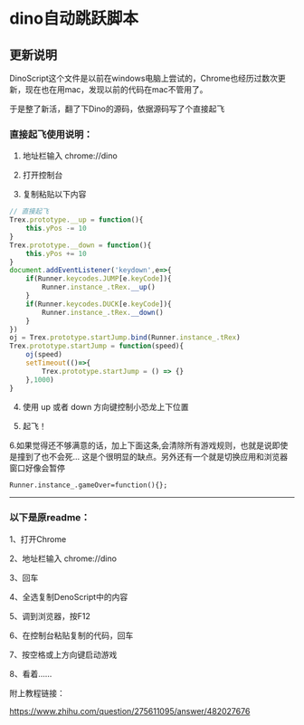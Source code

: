 # dino自动跳跃脚本

## 更新说明

DinoScript这个文件是以前在windows电脑上尝试的，Chrome也经历过数次更新，现在也在用mac，发现以前的代码在mac不管用了。

于是整了新活，翻了下Dino的源码，依据源码写了个直接起飞

### 直接起飞使用说明：

1. 地址栏输入 chrome://dino

2. 打开控制台

3. 复制粘贴以下内容

```js
// 直接起飞
Trex.prototype.__up = function(){
    this.yPos -= 10
}
Trex.prototype.__down = function(){
    this.yPos += 10
}
document.addEventListener('keydown',e=>{
    if(Runner.keycodes.JUMP[e.keyCode]){
        Runner.instance_.tRex.__up()
    }
    if(Runner.keycodes.DUCK[e.keyCode]){
        Runner.instance_.tRex.__down()
    }
})
oj = Trex.prototype.startJump.bind(Runner.instance_.tRex)
Trex.prototype.startJump = function(speed){
    oj(speed)
    setTimeout(()=>{
        Trex.prototype.startJump = () => {}
    },1000)
}
```

4. 使用 up 或者 down 方向键控制小恐龙上下位置

5. 起飞！

6.如果觉得还不够满意的话，加上下面这条,会清除所有游戏规则，也就是说即使是撞到了也不会死...
这是个很明显的缺点。另外还有一个就是切换应用和浏览器窗口好像会暂停

```
Runner.instance_.gameOver=function(){};
```
--------------

### 以下是原readme：


1、打开Chrome

2、地址栏输入 chrome://dino

3、回车

4、全选复制DenoScript中的内容

5、调到浏览器，按F12

6、在控制台粘贴复制的代码，回车

7、按空格或上方向键启动游戏

8、看着……

附上教程链接：

https://www.zhihu.com/question/275611095/answer/482027676
